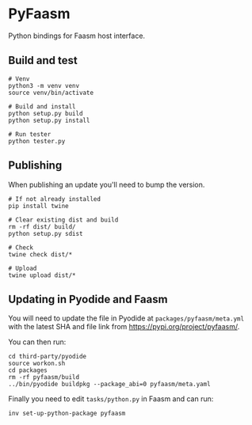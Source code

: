 # PyFaasm

Python bindings for Faasm host interface.

## Build and test

```
# Venv
python3 -m venv venv
source venv/bin/activate

# Build and install
python setup.py build
python setup.py install

# Run tester
python tester.py
```

## Publishing

When publishing an update you'll need to bump the version.

```
# If not already installed
pip install twine

# Clear existing dist and build
rm -rf dist/ build/
python setup.py sdist

# Check
twine check dist/*

# Upload
twine upload dist/*
```

## Updating in Pyodide and Faasm

You will need to update the file in Pyodide at `packages/pyfaasm/meta.yml` with the latest SHA and
file link from https://pypi.org/project/pyfaasm/.

You can then run:

```
cd third-party/pyodide
source workon.sh
cd packages
rm -rf pyfaasm/build
../bin/pyodide buildpkg --package_abi=0 pyfaasm/meta.yaml
```

Finally you need to edit `tasks/python.py` in Faasm and can run:

```
inv set-up-python-package pyfaasm
```